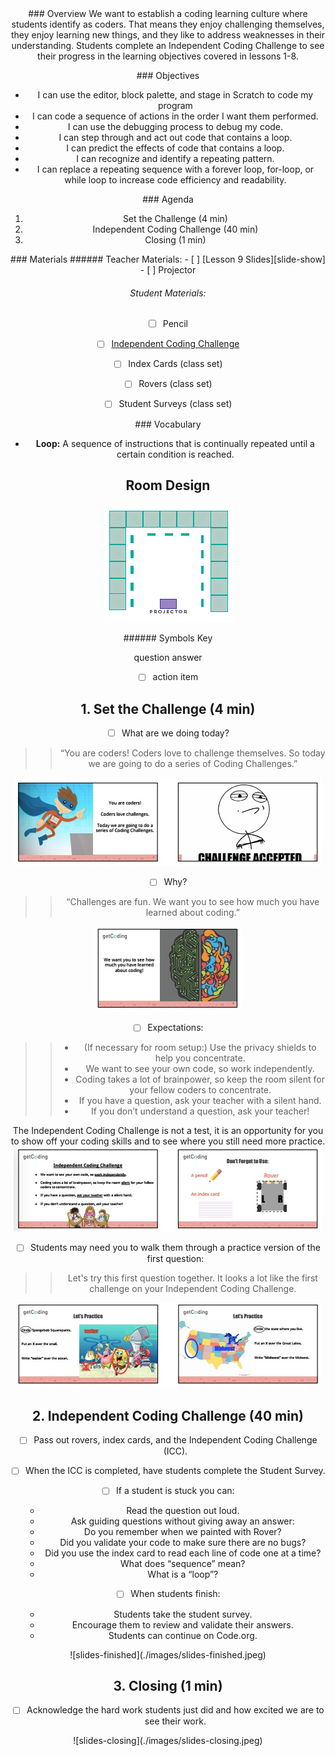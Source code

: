 <header class='header' title='Lesson 9' subtitle='Independent Coding Challenge'/>

<notable>
<iconp src='/icons/activity.png'>### Overview</iconp>
We want to establish a coding learning culture where students identify as coders. That means they enjoy challenging themselves, they enjoy learning new things, and they like to address weaknesses in their understanding. Students complete an Independent Coding Challenge to see their progress in the learning objectives covered in lessons 1-8. 

<iconp src='/icons/objectives.png'>### Objectives</iconp>
- I can use the editor, block palette, and stage in Scratch to code my program 
- I can code a sequence of actions in the order I want them performed.
- I can use the debugging process to debug my code. 
- I can step through and act out code that contains a loop.
- I can predict the effects of code that contains a loop.
- I can recognize and identify a repeating pattern.
- I can replace a repeating sequence with a forever loop, for-loop, or while loop to increase code efficiency and readability.

<iconp src='/icons/agenda.png'>### Agenda</iconp>
1. Set the Challenge (4 min)
1. Independent Coding Challenge (40 min)
1. Closing (1 min)


<note>
<iconp src='/icons/materials.png'>### Materials</iconp>
###### Teacher Materials:
- [ ] [Lesson 9 Slides][slide-show]
- [ ] Projector

###### Student Materials: 
- [ ] Pencil
- [ ] [Independent Coding Challenge][icc]
- [ ] Index Cards (class set)
- [ ] Rovers (class set)
- [ ] Student Surveys (class set)


<iconp src='/icons/vocab.png'>### Vocabulary</iconp>

- **Loop:** A sequence of instructions that is continually repeated until a certain condition is reached.

</note>

<pagebreak/>

## Room Design

![room](./images/desk-setup_online.png)

<note borderLeft='2px solid green' mt='2em'>
###### Symbols Key

<iconp ml='1.65em' type='question'>question</iconp>
<iconp ml='1.65em' type='answer'>answer</iconp>
- [ ] action item
</note>

## 1. Set the Challenge (4 min)

- [ ] What are we doing today? 

> > “You are coders! Coders love to challenge themselves. So today we are going to do a series of Coding Challenges.”

![slides-challenge](./images/slides-challenge.jpeg)

- [ ] Why?

> > “Challenges are fun. We want you to see how much you have learned about coding.”

![slides-why](./images/slides-why.jpeg)

- [ ] Expectations:
> > - (If necessary for room setup:) Use the privacy shields to help you concentrate.
> > - We want to see your own code, so work independently.
> > - Coding takes a lot of brainpower, so keep the room silent for your fellow coders to concentrate.
> > - If you have a question, ask your teacher with a silent hand.
> > - If you don’t understand a question, ask your teacher!

<note type='key' title='Key Point'>The Independent Coding Challenge is not a test, it is an opportunity for you to show off your coding skills and to see where you still need more practice.</note>
![slides-expectations](./images/slides-expectations.jpeg)

- [ ] Students may need you to walk them through a practice version of the first question:
> > Let's try this first question together. It looks a lot like the first challenge on your Independent Coding Challenge.

![slides-practice](./images/slides-practice.jpeg)

## 2. Independent Coding Challenge (40 min)

- [ ] Pass out rovers, index cards, and the Independent Coding Challenge (ICC).

- [ ] When the ICC is completed, have students complete the Student Survey.

- [ ] If a student is stuck you can: 
    - Read the question out loud.
    - Ask guiding questions without giving away an answer:
    - Do you remember when we painted with Rover?
    - Did you validate your code to make sure there are no bugs?
    - Did you use the index card to read each line of code one at a time?
    - What does “sequence” mean?
    - What is a “loop”?

- [ ] When students finish:
    - Students take the student survey.
    - Encourage them to review and validate their answers.
    - Students can continue on Code.org.

<note>
![slides-finished](./images/slides-finished.jpeg)
</note>

## 3. Closing (1 min)

- [ ] Acknowledge the hard work students just did and how excited we are to see their work.

<note>
![slides-closing](./images/slides-closing.jpeg)
</note>

</notable>

[icc]: https://docs.google.com/document/d/1Yf3NHLkcZu8F6c9p7GSH7QXo0dGf6nhD9HzYe7cweHE/edit?usp=sharing 
